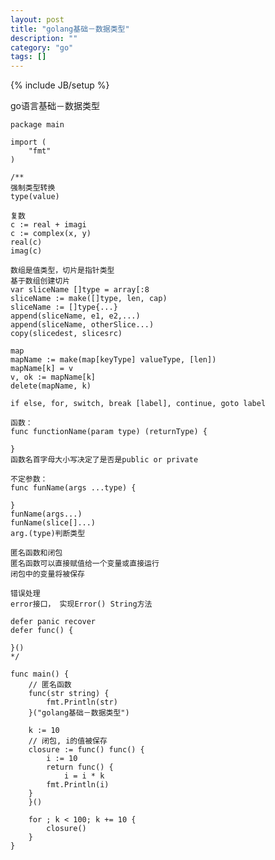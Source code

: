 ```yaml
---
layout: post
title: "golang基础－数据类型"
description: ""
category: "go"
tags: []
---
```

{% include JB/setup %}

go语言基础－数据类型

    package main
    
    import (
        "fmt"
    )
    
    /**
    强制类型转换
    type(value)
    
    复数
    c := real + imagi
    c := complex(x, y)
    real(c)
    imag(c)
    
    数组是值类型，切片是指针类型
    基于数组创建切片
    var sliceName []type = array[:8
    sliceName := make([]type, len, cap)
    sliceName := []type{...}
    append(sliceName, e1, e2,...)
    append(sliceName, otherSlice...)
    copy(slicedest, slicesrc)
    
    map
    mapName := make(map[keyType] valueType, [len])
    mapName[k] = v
    v, ok := mapName[k]
    delete(mapName, k)
    
    if else, for, switch, break [label], continue, goto label
    
    函数：
    func functionName(param type) (returnType) {
    
    }
    函数名首字母大小写决定了是否是public or private
    
    不定参数：
    func funName(args ...type) {
    
    }
    funName(args...)
    funName(slice[]...)
    arg.(type)判断类型
    
    匿名函数和闭包
    匿名函数可以直接赋值给一个变量或直接运行
    闭包中的变量将被保存
    
    错误处理
    error接口， 实现Error() String方法
    
    defer panic recover
    defer func() {
    
    }()
    */
    
    func main() {
        // 匿名函数
        func(str string) {
            fmt.Println(str)
        }("golang基础－数据类型")
        
        k := 10
        // 闭包, i的值被保存
        closure := func() func() {
            i := 10
            return func() {
                i = i * k
            fmt.Println(i)
        }
        }()
        
        for ; k < 100; k += 10 {
            closure()
        }
    }

